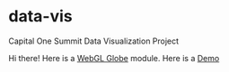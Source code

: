 # data-vis
Capital One Summit Data Visualization Project


Hi there! Here is a [WebGL Globe](https://github.com/dataarts/webgl-globe) module. Here is a [Demo](http://karabeara.github.io/data-vis)

